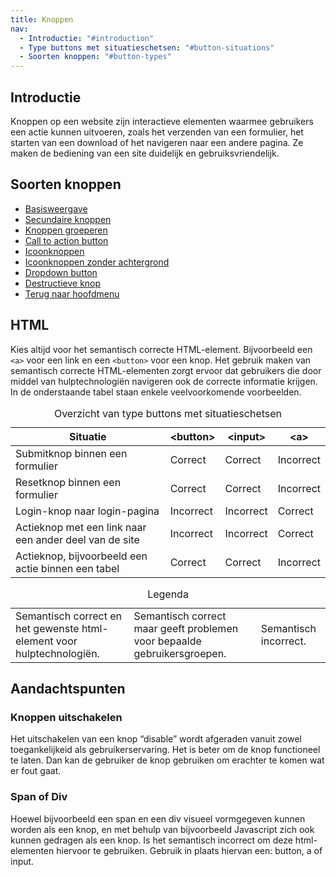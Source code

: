 ```yaml
---
title: Knoppen
nav:
  - Introductie: "#introduction"
  - Type buttons met situatieschetsen: "#button-situations"
  - Soorten knoppen: "#button-types"
---
```


<h2 id="introduction">Introductie</h2>

Knoppen op een website zijn interactieve elementen waarmee gebruikers een actie kunnen uitvoeren, zoals het verzenden van een formulier, het starten van een download of het navigeren naar een andere pagina. Ze maken de bediening van een site duidelijk en gebruiksvriendelijk.

<h2 id="button-types">Soorten knoppen</h2>

- [Basisweergave](/library/components/button/button)
- [Secundaire knoppen](/library/components/button/button-secondary)
- [Knoppen groeperen](/library/components/button/button-container)
- [Call to action button](/library/components/button/call-to-action)
- [Icoonknoppen](/library/components/button/icon)
- [Icoonknoppen zonder achtergrond](/library/components/button/button-icon-only)
- [Dropdown button](/library/components/button/button-dropdown)
- [Destructieve knop](/library/components/button/button-destructive)
- [Terug naar hoofdmenu](/library/components/button/button-to-top)

<h2 id="button-situations">HTML</h2>

<p>Kies altijd voor het semantisch correcte HTML-element. Bijvoorbeeld een
<code>&lt;a&gt;</code> voor een link en een <code>&lt;button&gt;</code>
voor een knop. Het gebruik maken van semantisch correcte HTML-elementen
zorgt ervoor dat gebruikers die door middel van hulptechnologiën navigeren
ook de correcte informatie krijgen. In de onderstaande tabel staan enkele
veelvoorkomende voorbeelden.</p>

<div class="horizontal-scroll">
  <table class="nowrap">
    <caption> Overzicht van type buttons met situatieschetsen </caption>
    <thead>
      <tr>
        <th>Situatie</th>
        <th>&lt;button&gt;</th>
        <th>&lt;input&gt;</th>
        <th>&lt;a&gt;</th>
      </tr>
    </thead>
    <tbody>
      <tr>
        <td>Submitknop binnen een formulier</td>
        <td class="confirmation">
          <div>
            <span class="icon icon-check" aria-hidden="true"></span>
            Correct
          </div>
        </td>
        <td class="warning">
          <div>
            <span class="icon icon-warning" aria-hidden="true"></span>
            Correct
          </div>
        </td>
        <td class="error">
          <div>
            <span class="icon icon-error" aria-hidden="true"></span>
            Incorrect
          </div>
        </td>
      </tr>
      <tr>
        <td>Resetknop binnen een formulier</td>
        <td class="confirmation">
          <div>
            <span class="icon icon-check" aria-hidden="true"></span>
            Correct
          </div>
        </td>
        <td class="confirmation">
          <div>
            <span class="icon icon-check" aria-hidden="true"></span>
            Correct
          </div>
        </td>
        <td class="error">
          <div>
            <span class="icon icon-error" aria-hidden="true"></span>
            Incorrect
          </div>
        </td>
      </tr>
      <tr>
        <td>Login-knop naar login-pagina</td>
        <td class="error">
          <div>
            <span class="icon icon-error" aria-hidden="true"></span>
            Incorrect
          </div>
        </td>
        <td class="error">
          <div>
            <span class="icon icon-error" aria-hidden="true"></span>
            Incorrect
          </div>
        </td>
        <td class="confirmation">
          <div>
            <span class="icon icon-check" aria-hidden="true"></span>
            Correct
          </div>
        </td>
      </tr>
      <tr>
        <td>Actieknop met een link naar een ander deel van de site</td>
        <td class="error">
          <div>
            <span class="icon icon-error" aria-hidden="true"></span>
            Incorrect
          </div>
        </td>
        <td class="error">
          <div>
            <span class="icon icon-error" aria-hidden="true"></span>
            Incorrect
          </div>
        </td>
        <td class="confirmation">
          <div>
            <span class="icon icon-check" aria-hidden="true"></span>
            Correct
          </div>
        </td>
      </tr>
      <tr>
        <td>Actieknop, bijvoorbeeld een actie binnen een tabel</td>
        <td class="confirmation">
          <div>
            <span class="icon icon-check" aria-hidden="true"></span>
            Correct
          </div>
        </td>
        <td class="warning">
          <div>
            <span class="icon icon-warning" aria-hidden="true"></span>
            Correct
          </div>
        </td>
        <td class="error">
          <div>
            <span class="icon icon-error" aria-hidden="true"></span>
            Incorrect
          </div>
        </td>
      </tr>
    </tbody>
  </table>
</div>

<div class="horizontal-scroll">
  <table>
      <caption>Legenda</caption>
      <tbody>
          <tr>
              <td class="confirmation">
                <div>
                  <span class="icon icon-check" aria-hidden="true"></span>
                  Semantisch correct en het gewenste html-element voor hulptechnologiën.
                <div>
              </td>
              <td class="warning">
                <div>
                  <span class="icon icon-warning" aria-hidden="true"></span>
                  Semantisch correct maar geeft problemen voor bepaalde gebruikersgroepen.
                </div>
              </td>
              <td class="error">
              <div>
                <span class="icon icon-error" aria-hidden="true"></span>
                Semantisch incorrect.
                </div>
              </td>
          </tr>
      </tbody>
  </table>
</div>

## Aandachtspunten

### Knoppen uitschakelen

Het uitschakelen van een knop “disable” wordt afgeraden vanuit zowel toegankelijkeid als gebruikerservaring.
Het is beter om de knop functioneel te laten. Dan kan de gebruiker de knop gebruiken om erachter te komen wat er fout gaat.

### Span of Div

Hoewel bijvoorbeeld een span en een div visueel vormgegeven kunnen worden als een knop, en met behulp van bijvoorbeeld
Javascript zich ook kunnen gedragen als een knop. Is het semantisch incorrect om deze html-elementen hiervoor te gebruiken.
Gebruik in plaats hiervan een: button, a of input.
